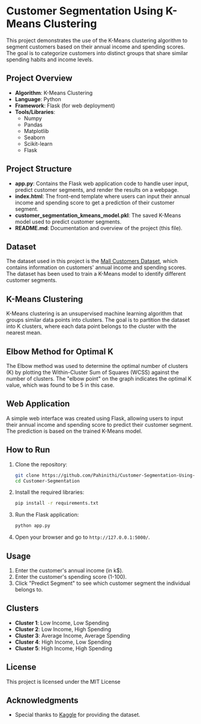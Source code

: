 # Customer Segmentation Using K-Means Clustering

This project demonstrates the use of the K-Means clustering algorithm to segment customers based on their annual income and spending scores. The goal is to categorize customers into distinct groups that share similar spending habits and income levels.

## Project Overview

- **Algorithm**: K-Means Clustering
- **Language**: Python
- **Framework**: Flask (for web deployment)
- **Tools/Libraries**: 
  - Numpy
  - Pandas
  - Matplotlib
  - Seaborn
  - Scikit-learn
  - Flask

## Project Structure

- **app.py**: Contains the Flask web application code to handle user input, predict customer segments, and render the results on a webpage.
- **index.html**: The front-end template where users can input their annual income and spending score to get a prediction of their customer segment.
- **customer_segmentation_kmeans_model.pkl**: The saved K-Means model used to predict customer segments.
- **README.md**: Documentation and overview of the project (this file).

## Dataset

The dataset used in this project is the [Mall Customers Dataset](https://www.kaggle.com/vjchoudhary7/customer-segmentation-tutorial-in-python), which contains information on customers' annual income and spending scores. The dataset has been used to train a K-Means model to identify different customer segments.

## K-Means Clustering

K-Means clustering is an unsupervised machine learning algorithm that groups similar data points into clusters. The goal is to partition the dataset into K clusters, where each data point belongs to the cluster with the nearest mean.

## Elbow Method for Optimal K

The Elbow method was used to determine the optimal number of clusters (K) by plotting the Within-Cluster Sum of Squares (WCSS) against the number of clusters. The "elbow point" on the graph indicates the optimal K value, which was found to be 5 in this case.

## Web Application

A simple web interface was created using Flask, allowing users to input their annual income and spending score to predict their customer segment. The prediction is based on the trained K-Means model.

## How to Run

1. Clone the repository:
   ```bash
   git clone https://github.com/Pahinithi/Customer-Segmentation-Using-K-Means-Clustering-Machine-Learning
   cd Customer-Segmentation
   ```

2. Install the required libraries:
   ```bash
   pip install -r requirements.txt
   ```

3. Run the Flask application:
   ```bash
   python app.py
   ```

4. Open your browser and go to `http://127.0.0.1:5000/`.

## Usage

1. Enter the customer's annual income (in k$).
2. Enter the customer's spending score (1-100).
3. Click "Predict Segment" to see which customer segment the individual belongs to.

## Clusters

- **Cluster 1**: Low Income, Low Spending
- **Cluster 2**: Low Income, High Spending
- **Cluster 3**: Average Income, Average Spending
- **Cluster 4**: High Income, Low Spending
- **Cluster 5**: High Income, High Spending

## License

This project is licensed under the MIT License

## Acknowledgments

- Special thanks to [Kaggle](https://www.kaggle.com/) for providing the dataset.

